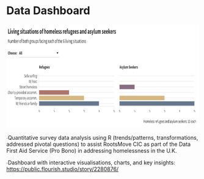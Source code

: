 # Data Dashboard

<img src="Example.png" width="800" height="270" />

∙Quantitative survey data analysis using R (trends/patterns, transformations, addressed pivotal questions) to assist RootsMove CIC as part of the Data First Aid Service (Pro Bono) in addressing homelessness in the U.K.

∙Dashboard with interactive visualisations, charts, and key insights: https://public.flourish.studio/story/2280876/
